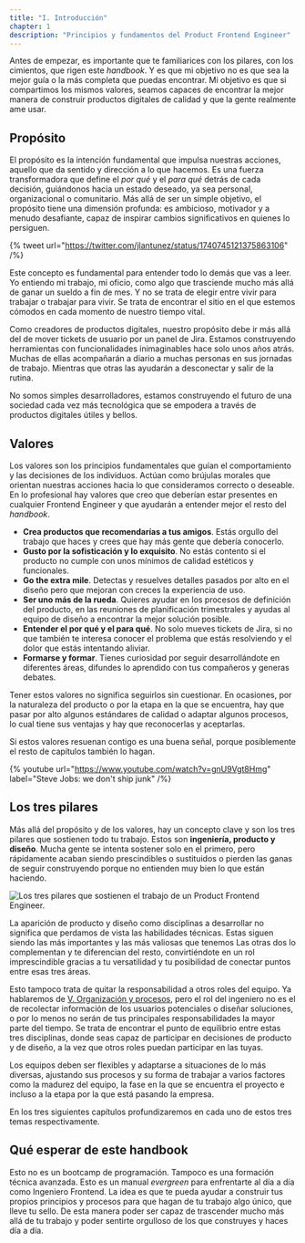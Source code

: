 ```yaml
---
title: "I. Introducción"
chapter: 1
description: "Principios y fundamentos del Product Frontend Engineer"
---
```


Antes de empezar, es importante que te familiarices con los pilares, con los cimientos, que rigen este *handbook*. Y es que mi objetivo no es que sea la mejor guía o la más completa que puedas encontrar. Mi objetivo es que si compartimos los mismos valores, seamos capaces de encontrar la mejor manera de construir productos digitales de calidad y que la gente realmente ame usar.

## Propósito

El propósito es la intención fundamental que impulsa nuestras acciones, aquello que da sentido y dirección a lo que hacemos. Es una fuerza transformadora que define el *por qué* y el *para qué* detrás de cada decisión, guiándonos hacia un estado deseado, ya sea personal, organizacional o comunitario. Más allá de ser un simple objetivo, el propósito tiene una dimensión profunda: es ambicioso, motivador y a menudo desafiante, capaz de inspirar cambios significativos en quienes lo persiguen.

{% tweet url="https://twitter.com/jlantunez/status/1740745121375863106" /%}

Este concepto es fundamental para entender todo lo demás que vas a leer. Yo entiendo mi trabajo, mi oficio, como algo que trasciende mucho más allá de ganar un sueldo a fin de mes. Y no se trata de elegir entre vivir para trabajar o trabajar para vivir. Se trata de encontrar el sitio en el que estemos cómodos en cada momento de nuestro tiempo vital.

Como creadores de productos digitales, nuestro propósito debe ir más allá del de mover tickets de usuario por un panel de Jira. Estamos construyendo herramientas con funcionalidades inimaginables hace solo unos años atrás. Muchas de ellas acompañarán a diario a muchas personas en sus jornadas de trabajo. Mientras que otras las ayudarán a desconectar y salir de la rutina.

No somos simples desarrolladores, estamos construyendo el futuro de una sociedad cada vez más tecnológica que se empodera a través de productos digitales útiles y bellos.

## Valores

Los valores son los principios fundamentales que guían el comportamiento y las decisiones de los individuos. Actúan como brújulas morales que orientan nuestras acciones hacia lo que consideramos correcto o deseable. En lo profesional hay valores que creo que deberían estar presentes en cualquier Frontend Engineer y que ayudarán a entender mejor el resto del *handbook*.

- **Crea productos que recomendarías a tus amigos**. Estás orgullo del trabajo que haces y crees que hay más gente que debería conocerlo.
- **Gusto por la sofisticación y lo exquisito**. No estás contento si el producto no cumple con unos mínimos de calidad estéticos y funcionales.
- **Go the extra mile**. Detectas y resuelves detalles pasados por alto en el diseño pero que mejoran con creces la experiencia de uso.
- **Ser uno más de la rueda**. Quieres ayudar en los procesos de definición del producto, en las reuniones de planificación trimestrales y ayudas al equipo de diseño a encontrar la mejor solución posible.
- **Entender el por qué y el para qué**. No solo mueves tickets de Jira, si no que también te interesa conocer el problema que estás resolviendo y el dolor que estás intentando aliviar.
- **Formarse y formar**. Tienes curiosidad por seguir desarrollándote en diferentes áreas, difundes lo aprendido con tus compañeros y generas debates.

Tener estos valores no significa seguirlos sin cuestionar. En ocasiones, por la naturaleza del producto o por la etapa en la que se encuentra, hay que pasar por alto algunos estándares de calidad o adaptar algunos procesos, lo cual tiene sus ventajas y hay que reconocerlas y aceptarlas.

Si estos valores resuenan contigo es una buena señal, porque posiblemente el resto de capítulos también lo hagan.

{% youtube url="https://www.youtube.com/watch?v=gnU9Vgt8Hmg" label="Steve Jobs: we don't ship junk" /%}

## Los tres pilares

Más allá del propósito y de los valores, hay un concepto clave y son los tres pilares que sostienen todo tu trabajo. Estos son **ingeniería, producto y diseño**. Mucha gente se intenta sostener solo en el primero, pero rápidamente acaban siendo prescindibles o sustituidos o pierden las ganas de seguir construyendo porque no entienden muy bien lo que están haciendo.

![Los tres pilares que sostienen el trabajo de un Product Frontend Engineer.](/images/three-pilars-frontend-engineer.png)

La aparición de producto y diseño como disciplinas a desarrollar no significa que perdamos de vista las habilidades técnicas. Estas siguen siendo las más importantes y las más valiosas que tenemos Las otras dos lo complementan y te diferencian del resto, convirtiéndote en un rol imprescindible gracias a tu versatilidad y tu posibilidad de conectar puntos entre esas tres áreas.

Esto tampoco trata de quitar la responsabilidad a otros roles del equipo. Ya hablaremos de [V. Organización y procesos](/capitulos/05-organizacion-procesos), pero el rol del ingeniero no es el de recolectar información de los usuarios potenciales o diseñar soluciones, o por lo menos no serán de tus principales responsabilidades la mayor parte del tiempo. Se trata de encontrar el punto de equilibrio entre estas tres disciplinas, donde seas capaz de participar en decisiones de producto y de diseño, a la vez que otros roles puedan participar en las tuyas.

Los equipos deben ser flexibles y adaptarse a situaciones de lo más diversas, ajustando sus procesos y su forma de trabajar a varios factores como la madurez del equipo, la fase en la que se encuentra el proyecto e incluso a la etapa por la que está pasando la empresa.

En los tres siguientes capítulos profundizaremos en cada uno de estos tres temas respectivamente.

## Qué esperar de este handbook

Esto no es un bootcamp de programación. Tampoco es una formación técnica avanzada. Esto es un manual *evergreen* para enfrentarte al día a día como Ingeniero Frontend. La idea es que te pueda ayudar a construir tus propios principios y procesos para que hagan de tu trabajo algo único, que lleve tu sello. De esta manera poder ser capaz de trascender mucho más allá de tu trabajo y poder sentirte orgulloso de los que construyes y haces día a día.

